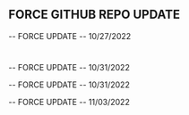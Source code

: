 ## FORCE GITHUB REPO UPDATE 

-- FORCE UPDATE -- 10/27/2022
#

-- FORCE UPDATE -- 10/31/2022

-- FORCE UPDATE -- 10/31/2022

-- FORCE UPDATE -- 11/03/2022
